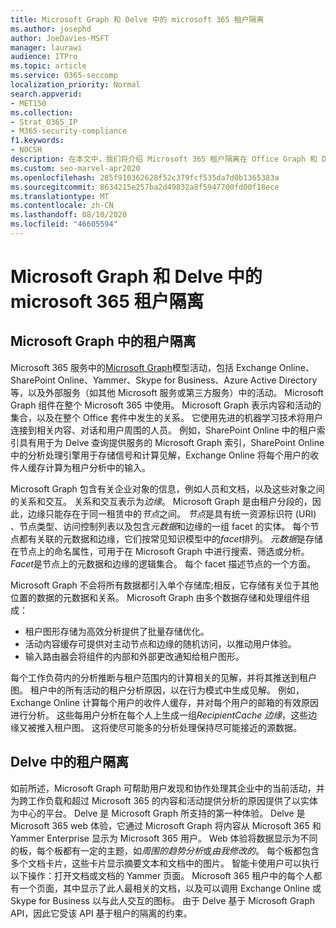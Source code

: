 ```yaml
---
title: Microsoft Graph 和 Delve 中的 microsoft 365 租户隔离
ms.author: josephd
author: JoeDavies-MSFT
manager: laurawi
audience: ITPro
ms.topic: article
ms.service: O365-seccomp
localization_priority: Normal
search.appverid:
- MET150
ms.collection:
- Strat_O365_IP
- M365-security-compliance
f1.keywords:
- NOCSH
description: 在本文中，我们将介绍 Microsoft 365 租户隔离在 Office Graph 和 Delve 中的工作原理的说明。
ms.custom: seo-marvel-apr2020
ms.openlocfilehash: 285f910362628f52c379fcf535da7d0b1365383a
ms.sourcegitcommit: 8634215e257ba2d49832a8f5947700fd00f18ece
ms.translationtype: MT
ms.contentlocale: zh-CN
ms.lasthandoff: 08/10/2020
ms.locfileid: "46605594"
---
```

# <a name="microsoft-365-tenant-isolation-in-the-microsoft-graph-and-delve"></a>Microsoft Graph 和 Delve 中的 microsoft 365 租户隔离

## <a name="tenant-isolation-in-the-microsoft-graph"></a>Microsoft Graph 中的租户隔离

Microsoft 365 服务中的[Microsoft Graph](https://developer.microsoft.com/graph)模型活动，包括 Exchange Online、SharePoint Online、Yammer、Skype for Business、Azure Active Directory 等，以及外部服务（如其他 Microsoft 服务或第三方服务）中的活动。 Microsoft Graph 组件在整个 Microsoft 365 中使用。 Microsoft Graph 表示内容和活动的集合，以及在整个 Office 套件中发生的关系。 它使用先进的机器学习技术将用户连接到相关内容、对话和用户周围的人员。 例如，SharePoint Online 中的租户索引具有用于为 Delve 查询提供服务的 Microsoft Graph 索引，SharePoint Online 中的分析处理引擎用于存储信号和计算见解，Exchange Online 将每个用户的收件人缓存计算为租户分析中的输入。

Microsoft Graph 包含有关企业对象的信息，例如人员和文档，以及这些对象之间的关系和交互。 关系和交互表示为*边缘*。 Microsoft Graph 是由租户分段的，因此，边缘只能存在于同一租赁中的*节点*之间。 *节点*是具有统一资源标识符 (URI) 、节点类型、访问控制列表以及包含*元数据*和边缘的一组 facet 的实体。 每个节点都有关联的元数据和边缘，它们按常见知识模型中的*facet*排列。 *元数据*是存储在节点上的命名属性，可用于在 Microsoft Graph 中进行搜索、筛选或分析。 *Facet*是节点上的元数据和边缘的逻辑集合。 每个 facet 描述节点的一个方面。 

Microsoft Graph 不会将所有数据都引入单个存储库;相反，它存储有关位于其他位置的数据的元数据和关系。 Microsoft Graph 由多个数据存储和处理组件组成：

- 租户图形存储为高效分析提供了批量存储优化。
- 活动内容缓存可提供对主动节点和边缘的随机访问，以推动用户体验。
- 输入路由器会将组件的内部和外部更改通知给租户图形。

每个工作负荷内的分析推断与租户范围内的计算相关的见解，并将其推送到租户图。 租户中的所有活动的租户分析原因，以在行为模式中生成见解。 例如，Exchange Online 计算每个用户的收件人缓存，并对每个用户的邮箱的有效原因进行分析。 这些每用户分析在每个人上生成一组*RecipientCache 边缘*，这些边缘又被推入租户图。 这将使尽可能多的分析处理保持尽可能接近的源数据。

## <a name="tenant-isolation-in-delve"></a>Delve 中的租户隔离

如前所述，Microsoft Graph 可帮助用户发现和协作处理其企业中的当前活动，并为跨工作负载和超过 Microsoft 365 的内容和活动提供分析的原因提供了以实体为中心的平台。 Delve 是 Microsoft Graph 所支持的第一种体验。
Delve 是 Microsoft 365 web 体验，它通过 Microsoft Graph 将内容从 Microsoft 365 和 Yammer Enterprise 显示为 Microsoft 365 用户。 Web 体验将数据显示为不同的板，每个板都有一定的主题，如*周围的趋势分析*或*由我修改的*。 每个板都包含多个文档卡片，这些卡片显示摘要文本和文档中的图片。 智能卡使用户可以执行以下操作：打开文档或文档的 Yammer 页面。 Microsoft 365 租户中的每个人都有一个页面，其中显示了此人最相关的文档，以及可以调用 Exchange Online 或 Skype for Business 以与此人交互的图标。 由于 Delve 基于 Microsoft Graph API，因此它受该 API 基于租户的隔离的约束。